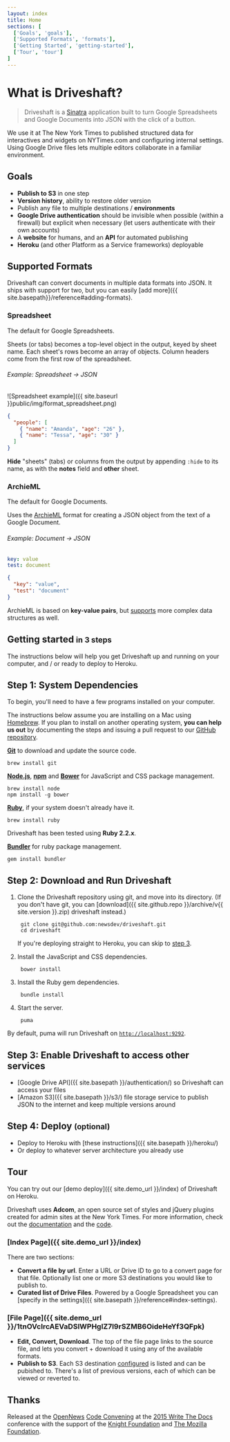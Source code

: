 ```yaml
---
layout: index
title: Home
sections: [
  ['Goals', 'goals'],
  ['Supported Formats', 'formats'],
  ['Getting Started', 'getting-started'],
  ['Tour', 'tour']
]
---
```


# What is Driveshaft?

> Driveshaft is a [Sinatra](http://www.sinatrarb.com/) application built to turn Google Spreadsheets and Google Documents into JSON with the click of a button.

We use it at The New York Times to published structured data for interactives and widgets on NYTimes.com and configuring internal settings. Using Google Drive files lets multiple editors collaborate in a familiar environment.

## Goals

* **Publish to S3** in one step
* **Version history**, ability to restore older version
* Publish any file to multiple destinations / **environments**
* **Google Drive authentication** should be invisible when possible (within a firewall) but explicit when necessary (let users authenticate with their own accounts)
* A **website** for humans, and an **API** for automated publishing
* **Heroku** (and other Platform as a Service frameworks) deployable

<h2 id="formats">Supported Formats</h2>

Driveshaft can convert documents in multiple data formats into JSON.  It ships with support for two, but you can easily [add more]({{ site.basepath}}/reference#adding-formats).

### Spreadsheet

The default for Google Spreadsheets.

Sheets (or tabs) becomes a top-level object in the output, keyed by sheet name. Each sheet's rows become an array of objects. Column headers come from the first row of the spreadsheet.

###### Example: Spreadsheet → JSON

![Spreadsheet example]({{ site.baseurl }}public/img/format_spreadsheet.png)

``` json
{
  "people": [
    { "name": "Amanda", "age": "26" },
    { "name": "Tessa", "age": "30" }
  ]
}
```

**Hide** "sheets" (tabs) or columns from the output by appending `:hide` to its name, as with the **notes** field and **other** sheet.

### ArchieML

The default for Google Documents.

Uses the [ArchieML](http://archieml.org/) format for creating a JSON object from the text of a Google Document.

###### Example: Document → JSON

``` yaml
key: value
test: document
```

``` json
{
  "key": "value",
  "test": "document"
}
```

ArchieML is based on **key-value pairs**, but [supports](https://archieml.org/) more complex data structures as well.

<h2 id="getting-started">Getting started <small>in 3 steps</small></h2>

The instructions below will help you get Driveshaft up and running on your computer, and / or ready to deploy to Heroku.

<h2 id="step-1">Step 1: System Dependencies</h2>

To begin, you'll need to have a few programs installed on your computer.

<div class="highlight">
  <p class="info">The instructions below assume you are installing on a Mac using <a href="http://brew.sh/">Homebrew</a>.  If you plan to install on another operating system, <strong>you can help us out</strong> by documenting the steps and issuing a pull request to our <a href="https://github.com/newsdev/driveshaft">GitHub repository</a>.</p>
</div>

**[Git](http://git-scm.com/)** to download and update the source code.

    brew install git

**[Node.js](https://nodejs.org/)**, **[npm](https://docs.npmjs.com/getting-started/installing-node)** and **[Bower](http://bower.io/)** for JavaScript and CSS package management.

    brew install node
    npm install -g bower

**[Ruby](https://www.ruby-lang.org/en/documentation/installation/)**, if your system doesn't already have it.

    brew install ruby

<div class="highlight">
  <p class="info">Driveshaft has been tested using <strong>Ruby 2.2.x</strong>.</p>
</div>

**[Bundler](http://bundler.io/)** for ruby package management.

    gem install bundler

<h2 id="step-2">Step 2: Download and Run Driveshaft</h2>

1. Clone the Driveshaft repository using git, and move into its directory. (If you don't have git, you can [download]({{ site.github.repo }}/archive/v{{ site.version }}.zip) driveshaft instead.)

        git clone git@github.com:newsdev/driveshaft.git
        cd driveshaft

    If you're deploying straight to Heroku, you can skip to [step 3](#step-3).

2. Install the JavaScript and CSS dependencies.

        bower install

3. Install the Ruby gem dependencies.

        bundle install

4. Start the server.

        puma

By default, puma will run Driveshaft on [`http://localhost:9292`](http://localhost:9292).

<h2 id="step-3">Step 3: Enable Driveshaft to access other services</h2>

* [Google Drive API]({{ site.basepath }}/authentication/) so Driveshaft can access your files
* [Amazon S3]({{ site.basepath }}/s3/) file storage service to publish JSON to the internet and keep multiple versions around

<h2 id="step-4">Step 4: Deploy <small>(optional)</small></h2>

* Deploy to Heroku with [these instructions]({{ site.basepath }}/heroku/)
* Or deploy to whatever server architecture you already use

## Tour

You can try out our [demo deploy]({{ site.demo_url }}/index) of Driveshaft on Heroku.

<div class="highlight">
  <p class="info">Driveshaft uses <strong>Adcom</strong>, an open source set of styles and jQuery plugins created for admin sites at the New York Times.  For more information, check out the <a href="https://newsdev.github.io/adcom/">documentation</a> and the <a href="https://github.com/newsdev/adcom">code</a>.</p>
</div>

### [Index Page]({{ site.demo_url }}/index)

There are two sections:

* **Convert a file by url**. Enter a URL or Drive ID to go to a convert page for that file. Optionally list one or more S3 destinations you would like to publish to.
* **Curated list of Drive Files**. Powered by a Google Spreadsheet you can [specify in the settings]({{ site.basepath }}/reference#index-settings).

### [File Page]({{ site.demo_url }}/1tnOVclrcAEVaDSlWPHgIZ7l9rSZMB6OideHeYf3QFpk)

* **Edit, Convert, Download**. The top of the file page links to the source file, and lets you convert + download it using any of the available formats.
* **Publish to S3**. Each S3 destination [configured](#TKTK) is listed and can be pubished to. There's a list of previous versions, each of which can be viewed or reverted to.

## Thanks

Released at the [OpenNews](http://opennews.org/) [Code Convening](http://opennews.org/blog/code-convening-wtd/) at the [2015 Write The Docs](http://www.writethedocs.org/conf/na/2015/) conference with the support of the [Knight Foundation](http://www.knightfoundation.org/) and [The Mozilla Foundation](https://www.mozilla.org/en-US/foundation/).
